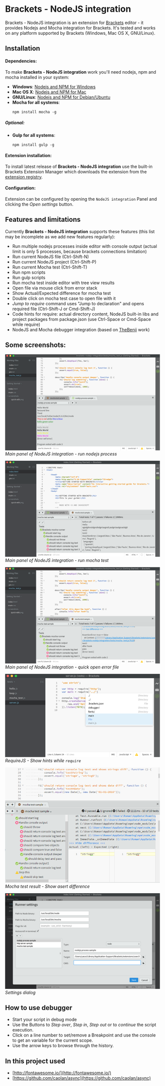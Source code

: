 # Brackets - NodeJS integration

Brackets - NodeJS integration is an extension for [Brackets](http://brackets.io/) editor - it provides Nodejs and Mocha integration for Brackets.
It's tested and works on any platform supported by Brackets (Windows, Mac OS X, GNU/Linux).

## Installation

#### Dependencies:
To make **Brackets - NodeJS integration** work you'll need nodejs, npm and mocha installed in your system:

- **Windows**: [Nodejs and NPM for Windows](https://nodejs.org/en/download/)
- **Mac OS X**: [Nodejs and NPM for Mac](https://nodejs.org/en/download/package-manager/#osx)
- **GNU/Linux**: [Nodejs and NPM for Debian/Ubuntu](https://nodejs.org/en/download/package-manager/#debian-and-ubuntu-based-linux-distributions)
- **Mocha for all systems**:
   ```
   npm install mocha -g
   ```

##### Optional:
- **Gulp for all systems**:
   ```
   npm install gulp -g
   ```


#### Extension installation:
To install latest release of **Brackets - NodeJS integration** use the built-in Brackets Extension Manager which downloads the extension from the [extension registry](https://brackets-registry.aboutweb.com/).

#### Configuration:
Extension can be configured by opening the `NodeJS integration` Panel and clicking the *Open settings* button.

## Features and limitations

Currently **Brackets - NodeJS integration** supports these features (this list may be incomplete as we add new features regularly):

- Run multiple nodejs processes inside editor with console output (actual limit is only 5 processes, because brackets connections limitation)
- Run current NodeJS file (Ctrl-Shift-N)
- Run current NodeJS project (Ctrl-Shift-P)
- Run current Mocha test (Ctrl-Shift-T)
- Run npm scripts
- Run gulp scripts
- Run mocha test inside editor with tree view results
- Open file via mouse click from error stack
- Show Actual/Expected difference for mocha test
- Double click on mocha test case to open file with it
- *Jump to require* command uses "Jump to declaration" and opens required file (Ctrl-Shift-J or Cmd-Shift-J)
- Code hints for require: actual directory content, NodeJS built-in libs and project packages from package.json (use Ctrl-Space or Cmd-Space while require)
- NodeJS and Mocha debugger integration (based on [TheBenji](https://github.com/TheBenji/brackets-node-debugger) work)

## Some screenshots:

![main](screenshots/main.png)  
*Main panel of NodeJS integration - run nodejs process*

![mocha](screenshots/mocha.png)  
*Main panel of NodeJS integration - run mocha test*

![goto_error](screenshots/goto_error.png)  
*Main panel of NodeJS integration - quick open error file*

![require_hints](screenshots/require_hints.png)  
*RequireJS - Show hints while `require`*

![asert_diff](screenshots/asert_diff.png)  
*Mocha test result - Show asert difference*

![settings](screenshots/settings.png)  
*Settings dialog*


## How to use debugger

- Start your script in debug mode
- Use the Buttons to _Step over_, _Step in_, _Step out_ or to _continue_ the script execution.
- Click on a line number to set/remove a Breakpoint and use the console to get an variable for the current scope.
- Use the arrow keys to browse through the history.

## In this project used

- [http://fontawesome.io/](http://fontawesome.io/)
- [https://github.com/caolan/async](https://github.com/caolan/async)
